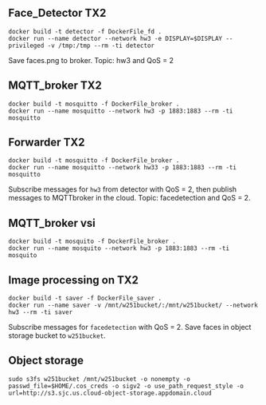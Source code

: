 
## Face_Detector TX2
   	docker build -t detector -f DockerFile_fd .
   	docker run --name detector --network hw3 -e DISPLAY=$DISPLAY --privileged -v /tmp:/tmp --rm -ti detector

  Save faces.png to broker. Topic: hw3 and QoS = 2
    
## MQTT_broker TX2
	docker build -t mosquitto -f DockerFile_broker .
   	docker run --name mosquitto --network hw3 -p 1883:1883 --rm -ti mosquitto
	
## Forwarder TX2
	docker build -t mosquitto -f DockerFile_broker .
   	docker run --name mosquitto --network hw33 -p 1883:1883 --rm -ti mosquitto    
   
   Subscribe messages for `hw3` from detector with QoS = 2, then publish messages to MQTTbroker in the cloud. Topic: facedetection and QoS = 2.
    
## MQTT_broker vsi
	docker build -t mosquito -f DockerFile_broker .
	docker run --name mosquito --network hw3 -p 1883:1883 --rm -ti mosquito

## Image processing on TX2

	docker build -t saver -f DockerFile_saver .
	docker run --name saver -v /mnt/w251bucket/:/mnt/w251bucket/ --network hw3 --rm -ti saver
 
  Subscribe messages for `facedetection` with QoS = 2. Save faces in object storage bucket to `w251bucket`.
   
## Object storage

	sudo s3fs w251bucket /mnt/w251bucket -o nonempty -o passwd_file=$HOME/.cos_creds -o sigv2 -o use_path_request_style -o url=http://s3.sjc.us.cloud-object-storage.appdomain.cloud
